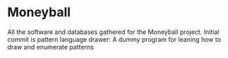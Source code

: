 # Moneyball
All the software and databases gathered for the Moneyball project. 
Initial commit is pattern language drawer: A dummy program for leaning how to draw and enumerate patterns
